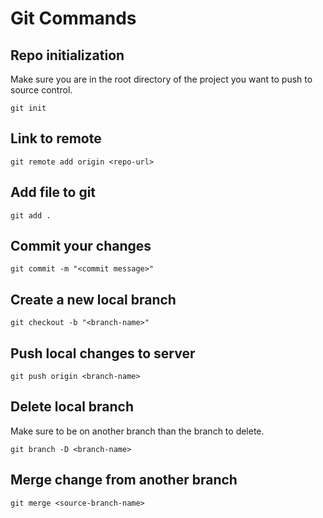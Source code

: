 # Git Commands

## Repo initialization
Make sure you are in the root directory of the project you want to push to source control.
```text
git init
```

## Link to remote
```text
git remote add origin <repo-url>
```

## Add file to git
```text
git add .
```

## Commit your changes
```text
git commit -m "<commit message>"
```

## Create a new local branch
```text
git checkout -b "<branch-name>"
```

## Push local changes to server
```text
git push origin <branch-name>
```

## Delete local branch
Make sure to be on another branch than the branch to delete.
```text
git branch -D <branch-name>
```

## Merge change from another branch
```text
git merge <source-branch-name>
```